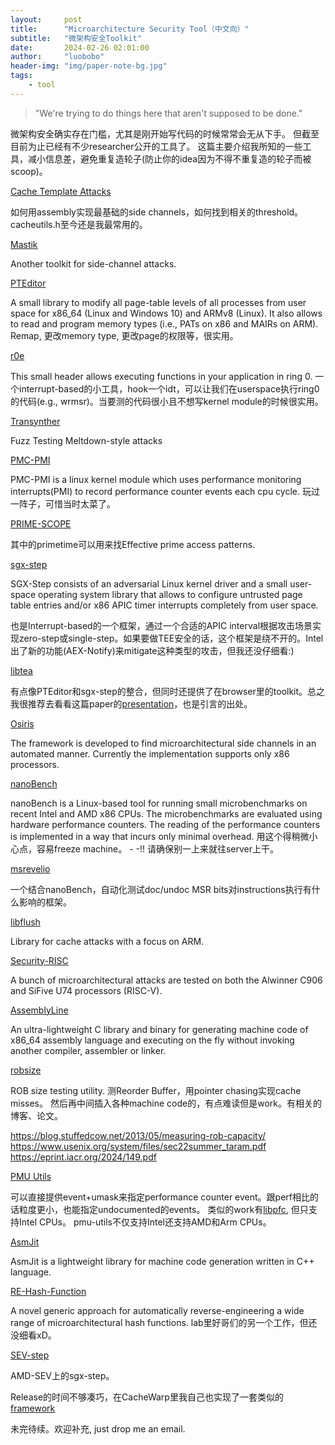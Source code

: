 ```yaml
---
layout:     post
title:      "Microarchitecture Security Tool（中文向）"
subtitle:   "微架构安全Toolkit"
date:       2024-02-26 02:01:00
author:     "luobobo"
header-img: "img/paper-note-bg.jpg"
tags:
    - tool
---
```


> "We're trying to do things here that aren't supposed to be done."

微架构安全确实存在门槛，尤其是刚开始写代码的时候常常会无从下手。
但截至目前为止已经有不少researcher公开的工具了。
这篇主要介绍我所知的一些工具，减小信息差，避免重复造轮子(防止你的idea因为不得不重复造的轮子而被scoop)。


[Cache Template Attacks](https://github.com/IAIK/cache_template_attacks.git)

如何用assembly实现最基础的side channels，如何找到相关的threshold。cacheutils.h至今还是我最常用的。

[Mastik](https://cs.adelaide.edu.au/~yval/Mastik/)

Another toolkit for side-channel attacks.

[PTEditor](https://github.com/misc0110/PTEditor) 

A small library to modify all page-table levels of all processes from user space for x86_64 (Linux and Windows 10) and ARMv8 (Linux). It also allows to read and program memory types (i.e., PATs on x86 and MAIRs on ARM).
Remap, 更改memory type, 更改page的权限等，很实用。

[r0e](https://github.com/misc0110/r0e)

This small header allows executing functions in your application in ring 0.
一个interrupt-based的小工具，hook一个idt，可以让我们在userspace执行ring0的代码(e.g., wrmsr)。当要测的代码很小且不想写kernel module的时候很实用。

[Transynther](https://github.com/vernamlab/medusa/tree/master/Transynther)

Fuzz Testing Meltdown-style attacks

[PMC-PMI](https://github.com/b-shi/PMC-PMI)

PMC-PMI is a linux kernel module which uses performance monitoring interrupts(PMI) to record performance counter events each cpu cycle. 
玩过一阵子，可惜当时太菜了。

[PRIME-SCOPE](https://github.com/KULeuven-COSIC/PRIME-SCOPE)

其中的primetime可以用来找Effective prime access patterns.

[sgx-step](https://github.com/jovanbulck/sgx-step)

SGX-Step consists of an adversarial Linux kernel driver and a small user-space operating system library that allows to configure untrusted page table entries and/or x86 APIC timer interrupts completely from user space. 

也是Interrupt-based的一个框架，通过一个合适的APIC interval根据攻击场景实现zero-step或single-step。如果要做TEE安全的话，这个框架是绕不开的。Intel出了新的功能(AEX-Notify)来mitigate这种类型的攻击，但我还没仔细看:)

[libtea](https://github.com/libtea/frameworks)

有点像PTEditor和sgx-step的整合，但同时还提供了在browser里的toolkit。总之我很推荐去看看这篇paper的[presentation](https://www.youtube.com/watch?v=s5zG6fcglgc&t=45s)，也是引言的出处。

[Osiris](https://github.com/cispa/osiris)

The framework is developed to find microarchitectural side channels in an automated manner. Currently the implementation supports only x86 processors.

[nanoBench](https://github.com/andreas-abel/nanobench)

nanoBench is a Linux-based tool for running small microbenchmarks on recent Intel and AMD x86 CPUs. The microbenchmarks are evaluated using hardware performance counters. The reading of the performance counters is implemented in a way that incurs only minimal overhead.
用这个得稍微小心点，容易freeze machine。 - -!! 请确保别一上来就往server上干。

[msrevelio](https://github.com/IAIK/msrevelio)

一个结合nanoBench，自动化测试doc/undoc MSR bits对instructions执行有什么影响的框架。

[libflush](https://github.com/IAIK/armageddon/tree/master/libflush)

Library for cache attacks with a focus on ARM.

[Security-RISC](https://github.com/cispa/Security-RISC)

A bunch of microarchitectural attacks are tested on both the Alwinner C906 and SiFive U74 processors (RISC-V).

[AssemblyLine](https://github.com/0xADE1A1DE/AssemblyLine)

An ultra-lightweight C library and binary for generating machine code of x86_64 assembly language and executing on the fly without invoking another compiler, assembler or linker.

[robsize](https://github.com/travisdowns/robsize)

ROB size testing utility. 测Reorder Buffer，用pointer chasing实现cache misses。 然后再中间插入各种machine code的，有点难读但是work。有相关的博客、论文。

https://blog.stuffedcow.net/2013/05/measuring-rob-capacity/
https://www.usenix.org/system/files/sec22summer_taram.pdf
https://eprint.iacr.org/2024/149.pdf


[PMU Utils](https://github.com/Kingfish404/pmu-utils)

可以直接提供event+umask来指定performance counter event。跟perf相比的话粒度更小，也能指定undocumented的events。 类似的work有[libpfc](https://github.com/obilaniu/libpfc), 但只支持Intel CPUs。 pmu-utils不仅支持Intel还支持AMD和Arm CPUs。

[AsmJit](https://github.com/asmjit/asmjit)

AsmJit is a lightweight library for machine code generation written in C++ language.

[RE-Hash-Function](https://github.com/cispa/Microarchitectural-Hash-Function-Recovery)

A novel generic approach for automatically reverse-engineering a wide range of microarchitectural hash functions. lab里好哥们的另一个工作，但还没细看xD。

[SEV-step](https://github.com/sev-step/sev-step)

AMD-SEV上的sgx-step。

Release的时间不够凑巧，在CacheWarp里我自己也实现了一套类似的[framework](https://github.com/cispa/CacheWarp)


未完待续。欢迎补充, just drop me an email.